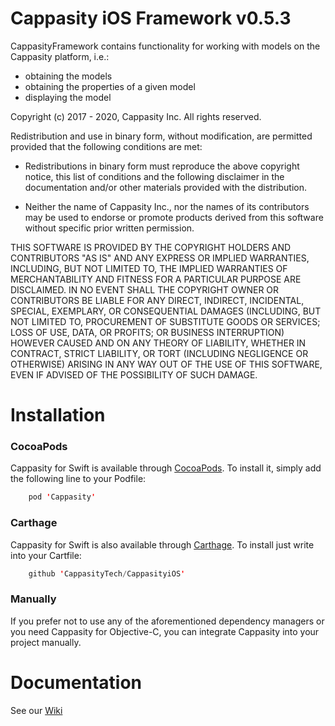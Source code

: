 # Cappasity iOS Framework v0.5.3

CappasityFramework contains functionality for working with models on the Cappasity platform, i.e.:
* obtaining the models
* obtaining the properties of a given model
* displaying the model

Copyright (c) 2017 - 2020, Cappasity Inc. All rights reserved.

Redistribution and use in binary form, without modification, are permitted provided that the 
following conditions are met:

* Redistributions in binary form must reproduce the above copyright notice, 
this list of conditions and the following disclaimer in the documentation 
and/or other materials provided with the distribution.
 
* Neither the name of Cappasity Inc., nor the names of its contributors may be 
used to endorse or promote products derived from this software without specific 
prior written permission.
 
THIS SOFTWARE IS PROVIDED BY THE COPYRIGHT HOLDERS AND CONTRIBUTORS "AS IS" 
AND ANY EXPRESS OR IMPLIED WARRANTIES, INCLUDING, BUT NOT LIMITED TO, THE 
IMPLIED WARRANTIES OF MERCHANTABILITY AND FITNESS FOR A PARTICULAR PURPOSE 
ARE DISCLAIMED. IN NO EVENT SHALL THE COPYRIGHT OWNER OR CONTRIBUTORS BE 
LIABLE FOR ANY DIRECT, INDIRECT, INCIDENTAL, SPECIAL, EXEMPLARY, OR 
CONSEQUENTIAL DAMAGES (INCLUDING, BUT NOT LIMITED TO, PROCUREMENT OF 
SUBSTITUTE GOODS OR SERVICES; LOSS OF USE, DATA, OR PROFITS; OR BUSINESS 
INTERRUPTION) HOWEVER CAUSED AND ON ANY THEORY OF LIABILITY, WHETHER IN 
CONTRACT, STRICT LIABILITY, OR TORT (INCLUDING NEGLIGENCE OR OTHERWISE) 
ARISING IN ANY WAY OUT OF THE USE OF THIS SOFTWARE, EVEN IF ADVISED OF THE 
POSSIBILITY OF SUCH DAMAGE.

# Installation

### CocoaPods

Cappasity for Swift is available through [CocoaPods](https://cocoapods.org). To install it, simply add the following line to your Podfile:
```swift
    pod 'Cappasity'
```

### Carthage

Cappasity for Swift is also available through [Carthage](https://github.com/Carthage/Carthage). To install just write into your Cartfile:
```swift
    github 'CappasityTech/CappasityiOS'
```

### Manually

If you prefer not to use any of the aforementioned dependency managers or you need Cappasity for Objective-C, you can integrate Cappasity into your project manually.

# Documentation

See our [Wiki](https://github.com/CappasityTech/iOSFramework/wiki)
